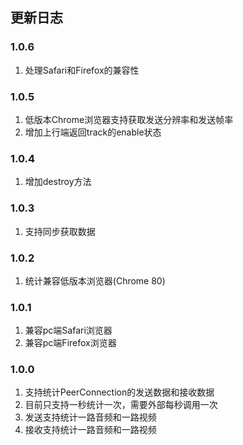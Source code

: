 
## 更新日志

### 1.0.6
1. 处理Safari和Firefox的兼容性

### 1.0.5
1. 低版本Chrome浏览器支持获取发送分辨率和发送帧率
2. 增加上行端返回track的enable状态

### 1.0.4
1. 增加destroy方法

### 1.0.3
1. 支持同步获取数据

### 1.0.2
1. 统计兼容低版本浏览器(Chrome 80)

### 1.0.1
1. 兼容pc端Safari浏览器
2. 兼容pc端Firefox浏览器

### 1.0.0
1. 支持统计PeerConnection的发送数据和接收数据
2. 目前只支持一秒统计一次，需要外部每秒调用一次
3. 发送支持统计一路音频和一路视频
4. 接收支持统计一路音频和一路视频

